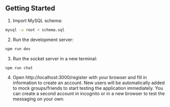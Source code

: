 ## Getting Started

1. Import MySQL schema:
```bash
mysql -u root < schema.sql
```

2. Run the development server:
```bash
npm run dev
```

3. Run the socket server in a new terminal:
```bash
npm run chat
```

4. Open http://localhost:3000/register with your browser and fill in information to create an account.
New users will be automatically added to mock groups/friends to start testing the application immediately.
You can create a second account in incognito or in a new browser to test the messaging on your own.
